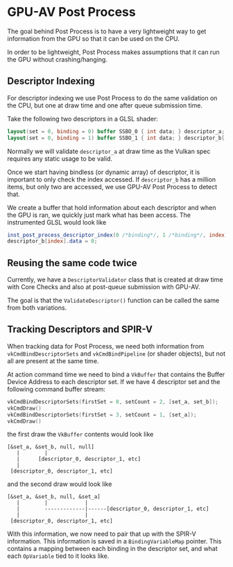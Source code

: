 # GPU-AV Post Process

The goal behind Post Process is to have a very lightweight way to get information from the GPU so that it can be used on the CPU.

In order to be lightweight, Post Process makes assumptions that it can run the GPU without crashing/hanging.

## Descriptor Indexing

For descriptor indexing we use Post Process to do the same validation on the CPU, but one at draw time and one after queue submission time.

Take the following two descriptors in a GLSL shader:

```glsl
layout(set = 0, binding = 0) buffer SSBO_0 { int data; } descriptor_a;
layout(set = 0, binding = 1) buffer SSBO_1 { int data; } descriptor_b[];
```

Normally we will validate `descriptor_a` at draw time as the Vulkan spec requires any static usage to be valid.

Once we start having bindless (or dynamic array) of descriptor, it is important to only check the index accessed. If `descriptor_b` has a million items, but only two are accessed, we use GPU-AV Post Process to detect that.

We create a buffer that hold information about each descriptor and when the GPU is ran, we quickly just mark what has been access. The instrumented GLSL would look like

```glsl
inst_post_process_descriptor_index(0 /*binding*/, 1 /*binding*/, index);
descriptor_b[index].data = 0;
```

## Reusing the same code twice

Currently, we have a `DescriptorValidator` class that is created at draw time with Core Checks and also at post-queue submission with GPU-AV.

The goal is that the `ValidateDescriptor()` function can be called the same from both variations.

## Tracking Descriptors and SPIR-V

When tracking data for Post Process, we need both information from `vkCmdBindDescriptorSets` and `vkCmdBindPipeline` (or shader objects), but not all are present at the same time.

At action command time we need to bind a `VkBuffer` that contains the Buffer Device Address to each descriptor set. If we have 4 descriptor set and the following command buffer stream:

```c++
vkCmdBindDescriptorSets(firstSet = 0, setCount = 2, [set_a, set_b]);
vkCmdDraw()
vkCmdBindDescriptorSets(firstSet = 3, setCount = 1, [set_a]);
vkCmdDraw()
```

the first draw the `VkBuffer` contents would look like

```
[&set_a, &set_b, null, null]
   |        |
   |      [descriptor_0, descriptor_1, etc]
   |
 [descriptor_0, descriptor_1, etc]
```

and the second draw would look like

```
[&set_a, &set_b, null, &set_a]
   |        |            |
   |        -------------|------[descriptor_0, descriptor_1, etc]
   |                     |
 [descriptor_0, descriptor_1, etc]
```

With this information, we now need to pair that up with the SPIR-V information. This information is saved in a `BindingVariableMap` pointer. This contains a mapping between each binding in the descriptor set, and what each `OpVariable` tied to it looks like.